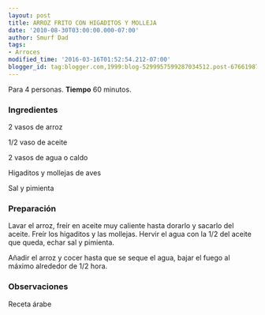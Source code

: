```yaml
---
layout: post
title: ARROZ FRITO CON HIGADITOS Y MOLLEJA
date: '2010-08-30T03:00:00.000-07:00'
author: Smurf Dad
tags:
- Arroces
modified_time: '2016-03-16T01:52:54.212-07:00'
blogger_id: tag:blogger.com,1999:blog-5299957599287034512.post-6766198711841774685
---
```


Para 4 personas.
<b>Tiempo</b> 60 minutos.

<h3>Ingredientes</h3>

2 vasos de arroz

1/2 vaso de aceite

2 vasos de agua o caldo

Higaditos y mollejas de aves

Sal y pimienta

<h3>Preparación</h3>

Lavar el arroz, freír en aceite muy caliente hasta dorarlo y sacarlo del aceite. Freír los higaditos y las mollejas. Hervir el agua con la 1/2 del aceite que queda, echar sal y pimienta.

Añadir el arroz y cocer hasta que se seque el agua, bajar el fuego al máximo alrededor de 1/2 hora.

<h3>Observaciones</h3>

Receta árabe

